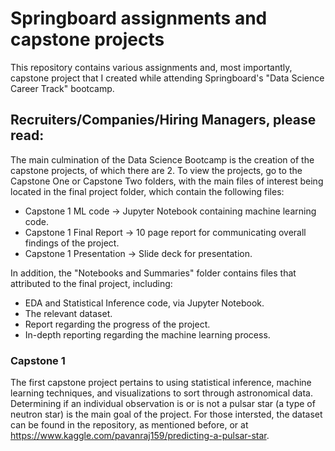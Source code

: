 # Springboard assignments and capstone projects

This repository contains various assignments and, most importantly, capstone project that I created while attending Springboard's "Data Science Career Track" bootcamp.

## Recruiters/Companies/Hiring Managers, please read:
The main culmination of the Data Science Bootcamp is the creation of the capstone projects, of which there are 2. To view the projects, go to the Capstone One or Capstone Two folders, with the main files of interest being located in the final project folder, which contain the following files:
* Capstone 1 ML code -> Jupyter Notebook containing machine learning code.
* Capstone 1 Final Report -> 10 page report for communicating overall findings of the project.
* Capstone 1 Presentation -> Slide deck for presentation.

In addition, the "Notebooks and Summaries" folder contains files that attributed to the final project, including:
* EDA and Statistical Inference code, via Jupyter Notebook.
* The relevant dataset.
* Report regarding the progress of the project.
* In-depth reporting regarding the machine learning process.

### Capstone 1
The first capstone project pertains to using statistical inference, machine learning techniques, and visualizations to sort through astronomical data. Determining if an individual observation is or is not a pulsar star (a type of neutron star) is the main goal of the project. For those intersted, the dataset can be found in the repository, as mentioned before, or at https://www.kaggle.com/pavanraj159/predicting-a-pulsar-star.
